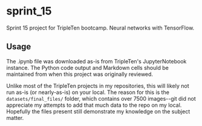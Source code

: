 # sprint_15
Sprint 15 project for TripleTen bootcamp. Neural networks with TensorFlow.

## Usage
The .ipynb file was downloaded as-is from TripleTen's JupyterNotebook instance. The Python code output and Markdown cells should be maintained from when this project was originally reviewed.

Unlike most of the TripleTen projects in my repositories, this will likely not run as-is (or nearly-as-is) on your local. The reason for this is the `datasets/final_files/` folder, which contains over 7500 images--git did not appreciate my attempts to add that much data to the repo on my local. Hopefully the files present still demonstrate my knowledge on the subject matter.
